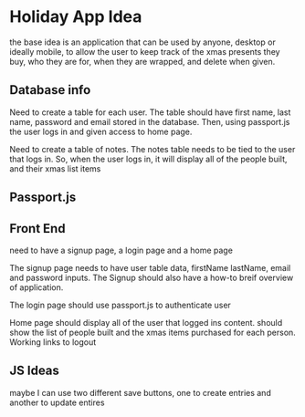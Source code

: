 # Holiday App Idea
the base idea is an application that can be used by anyone, desktop or ideally mobile, to allow the user to keep track of the xmas presents they buy, who they are for, when they are wrapped, and delete when given.  




## Database info
Need to create a table for each user.  The table should have first name, last name, password and email stored in the database.  Then, using passport.js the user logs in and given access to home page.

Need to create a table of notes.  The notes table needs to be tied to the user that logs in.  So, when the user logs in, it will display all of the people built, and their xmas list items



## Passport.js



## Front End
need to have a signup page, a login page and a home page

The signup page needs to have user table data, firstName lastName, email and password inputs.  The Signup should also have a how-to breif overview of application.

The login page should use passport.js to authenticate user

Home page should display all of the user that logged ins content.  should show the list of people built and the xmas items purchased for each person.  Working links to logout

## JS Ideas
maybe I can use two different save buttons, one to create entries and another to update entires